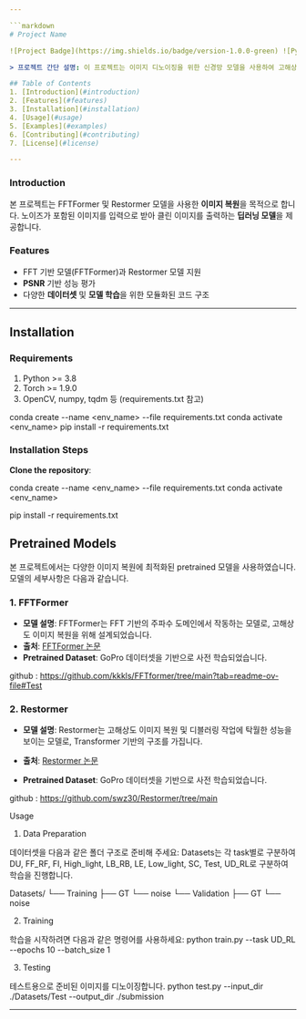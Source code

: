 ```yaml
---

```markdown
# Project Name

![Project Badge](https://img.shields.io/badge/version-1.0.0-green) ![Python](https://img.shields.io/badge/python-3.8-blue)

> 프로젝트 간단 설명: 이 프로젝트는 이미지 디노이징을 위한 신경망 모델을 사용하여 고해상도 이미지 복원을 수행합니다.

## Table of Contents
1. [Introduction](#introduction)
2. [Features](#features)
3. [Installation](#installation)
4. [Usage](#usage)
5. [Examples](#examples)
6. [Contributing](#contributing)
7. [License](#license)

---
```


### Introduction

본 프로젝트는 FFTFormer 및 Restormer 모델을 사용한 **이미지 복원**을 목적으로 합니다. 노이즈가 포함된 이미지를 입력으로 받아 클린 이미지를 출력하는 **딥러닝 모델**을 제공합니다.

### Features

- FFT 기반 모델(FFTFormer)과 Restormer 모델 지원
- **PSNR** 기반 성능 평가
- 다양한 **데이터셋** 및 **모델 학습**을 위한 모듈화된 코드 구조

---

## Installation

### Requirements

1. Python >= 3.8
2. Torch >= 1.9.0
3. OpenCV, numpy, tqdm 등 (requirements.txt 참고)

conda create --name <env_name> --file requirements.txt
conda activate <env_name>
pip install -r requirements.txt

### Installation Steps

**Clone the repository**:


conda create --name <env_name> --file requirements.txt
conda activate <env_name>

pip install -r requirements.txt

## Pretrained Models

본 프로젝트에서는 다양한 이미지 복원에 최적화된 pretrained 모델을 사용하였습니다. 모델의 세부사항은 다음과 같습니다.

### 1. FFTFormer
- **모델 설명**: FFTFormer는 FFT 기반의 주파수 도메인에서 작동하는 모델로, 고해상도 이미지 복원을 위해 설계되었습니다.
- **출처**: [FFTFormer 논문](https://openaccess.thecvf.com/content/CVPR2023/papers/Kong_Efficient_Frequency_Domain-Based_Transformers_for_High-Quality_Image_Deblurring_CVPR_2023_paper.pdf)
- **Pretrained Dataset**: GoPro 데이터셋을 기반으로 사전 학습되었습니다.

github : https://github.com/kkkls/FFTformer/tree/main?tab=readme-ov-file#Test


### 2. Restormer
- **모델 설명**: Restormer는 고해상도 이미지 복원 및 디블러링 작업에 탁월한 성능을 보이는 모델로, Transformer 기반의 구조를 가집니다.
- **출처**: [Restormer 논문](https://openaccess.thecvf.com/content/CVPR2022/papers/Zamir_Restormer_Efficient_Transformer_for_High-Resolution_Image_Restoration_CVPR_2022_paper.pdf)

- **Pretrained Dataset**: GoPro 데이터셋을 기반으로 사전 학습되었습니다.

github : https://github.com/swz30/Restormer/tree/main

Usage

1. Data Preparation

데이터셋을 다음과 같은 폴더 구조로 준비해 주세요:
Datasets는 각 task별로 구분하여 DU, FF_RF, FI, High_light, LB_RB, LE, Low_light, SC, Test, UD_RL로 구분하여 학습을 진행합니다.

Datasets/
└── Training
    ├── GT
    └── noise
└── Validation
    ├── GT
    └── noise

2. Training

학습을 시작하려면 다음과 같은 명령어를 사용하세요:
python train.py --task UD_RL --epochs 10 --batch_size 1

3. Testing

테스트용으로 준비된 이미지를 디노이징합니다.
python test.py --input_dir ./Datasets/Test --output_dir ./submission

---
